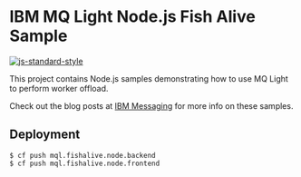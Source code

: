 # IBM MQ Light Node.js Fish Alive Sample

[![js-standard-style](https://img.shields.io/badge/code%20style-standard-brightgreen.svg?style=flat-square)](https://github.com/feross/standard)

This project contains Node.js samples demonstrating how to use MQ Light to perform worker offload. 

Check out the blog posts at [IBM Messaging](https://developer.ibm.com/messaging/blogs/)
for more info on these samples.

## Deployment

```
$ cf push mql.fishalive.node.backend
$ cf push mql.fishalive.node.frontend
```

